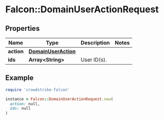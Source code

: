 # Falcon::DomainUserActionRequest

## Properties

| Name | Type | Description | Notes |
| ---- | ---- | ----------- | ----- |
| **action** | [**DomainUserAction**](DomainUserAction.md) |  |  |
| **ids** | **Array&lt;String&gt;** | User ID(s). |  |

## Example

```ruby
require 'crowdstrike-falcon'

instance = Falcon::DomainUserActionRequest.new(
  action: null,
  ids: null
)
```

